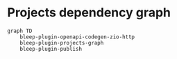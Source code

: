 # Projects dependency graph

```mermaid
graph TD
    bleep-plugin-openapi-codegen-zio-http
    bleep-plugin-projects-graph
    bleep-plugin-publish
```
